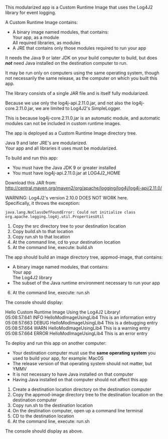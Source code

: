 This modularized app is a Custom Runtime Image that uses the Log4J2 library 
for event logging.

A Custom Runtime Image contains:
- A binary image named modules, that contains:  
Your app, as a module  
All required libraries, as modules  
- A JRE that contains only those modules required to run your app

It needs the Java 9 or later JDK on your build computer to build, 
but does ***not*** need Java installed on the destination computer to run.

It may be run only on computers using the same operating system, 
though not necessarily the same release, as the computer on which you built this app.

The library consists of a single JAR file and is itself fully modularized.  

Because we use only the log4j-api.2.11.0.jar, and not also the log4j-core.2.11.0.jar, 
we are limited to Log4J2's SimpleLogger.

This is because log4j-core.2.11.0.jar is an automatic module, 
and automatic modules can not be included in custom runtime images.

The app is deployed as a Custom Runtime Image directory tree.

Java 9 and later JRE's are modularized.  
Your app and all libraries it uses must be modularized.

To build and run this app:

- You must have the Java JDK 9 or greater installed
- You must have log4j-api.2.11.0.jar at LOG4J2_HOME

Download this JAR from:  
http://central.maven.org/maven2/org/apache/logging/log4j/log4j-api/2.11.0/  

WARNING: Log4J2's version 2.10.0 DOES NOT WORK here.  
Specifically, it throws the exception:
```
java.lang.NoClassDefFoundError: Could not initialize class org.apache.logging.log4j.util.PropertiesUtil
```
1. Copy the src directory tree to your destination location
2. Copy build.sh to that location
3. Copy run.sh to that location
4. At the command line, cd to your destination location
5. At the command line, execute: build.sh

The app should build an image directory tree, appmod-image, that contains:  
- A binary image named modules, that contains:  
Your app  
The Log4J2 library  
- The subset of the Java runtime environment necessary to run your app

6. At the command line, execute: run.sh

The console should display:

Hello Custom Runtime Image Using the Log4J2 Library!  
05:08:57.641 INFO HelloModImageUsingLib4 This is an information entry  
05:08:57.663 DEBUG HelloModImageUsingLib4 This is a debugging entry  
05:08:57.664 WARN HelloModImageUsingLib4 This is a warning entry  
05:08:57.664 ERROR HelloModImageUsingLib4 This is an error entry  

To deploy and run this app on another computer:

- Your destination computer must use the **same operating system** you used to build your app, for example:  MacOS
- The release version of that operating system should not matter, but YMMV
- It is not necessary to have Java installed on that computer
- Having Java installed on that computer should not affect this app

1. Create a destination location directory on the destination computer
2. Copy the appmod-image directory tree to the destination location on the destination computer
4. Copy run.sh to the destination location
5. On the destination computer, open up a command line terminal
6. CD to the destination location
7. At the command line, execute: run.sh

The console should display as above.

